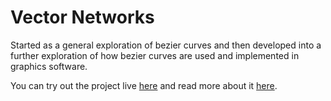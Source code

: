# Vector Networks

Started as a general exploration of bezier curves and then developed into a further exploration of how bezier curves are used and implemented in graphics software.

You can try out the project live [here](http://bezier.xlex.is/) and read more about it [here](https://alexharri.github.io/projects/bezier).
